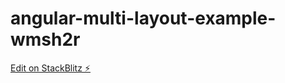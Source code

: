 # angular-multi-layout-example-wmsh2r

[Edit on StackBlitz ⚡️](https://stackblitz.com/edit/angular-multi-layout-example-wmsh2r)